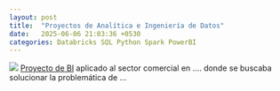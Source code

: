 ```yaml
---
layout: post
title:  "Proyectos de Analítica e Ingeniería de Datos"
date:   2025-06-06 21:03:36 +0530
categories: Databricks SQL Python Spark PowerBI
---
```

<img src="https://img.icons8.com/plasticine/50/000000/business-report.png"/> [Proyecto de BI](https://github.com/agustinphx/business_intelligence)  aplicado al sector comercial en .... donde se buscaba solucionar la problemática de ...



